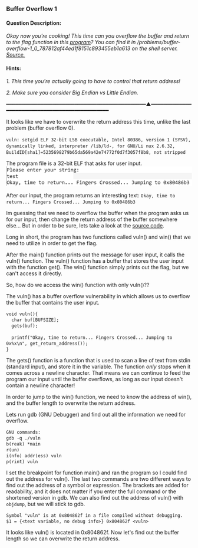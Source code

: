 ### Buffer Overflow 1

#### Question Description:

*Okay now you're cooking! This time can you overflow the buffer and return to the flag function in this [program](https://github.com/Eunseo-Lee/Computer-Journey/blob/master/CTF%20Writeup/2018/PicoCTF%202018/Binary%20Exploitation/Buffer%20Overflow%201/Attachments/vuln)? You can find it in /problems/buffer-overflow-1_0_787812af44ed1f8151c893455eb1a613 on the shell server. [Source.](https://github.com/Eunseo-Lee/Computer-Journey/blob/master/CTF%20Writeup/2018/PicoCTF%202018/Binary%20Exploitation/Buffer%20Overflow%201/Attachments/vuln.c)*

#### Hints:
*1. This time you're actually going to have to control that return address!*

*2. Make sure you consider Big Endian vs Little Endian.*

━━━━━━━━━━━━━━━━━━━━━━━━━━━━━━━━━━━━━━━━━━━━━▲━━━━━━━━━━━━━━━━━━━━━━━━━━━━━━━━━━━━━━━━━━━━━━

It looks like we have to overwrite the return address this time, unlike the last problem (buffer overflow 0). 


`
vuln: setgid ELF 32-bit LSB executable, Intel 80386, version 1 (SYSV), dynamically linked, interpreter /lib/ld-, for GNU/Li
nux 2.6.32, BuildID[sha1]=5235698279b65da569a42e74772f0d7f3057f8b8, not stripped
`

The program file is a 32-bit ELF that asks for user input. 
![screenshot1](https://github.com/Eunseo-Lee/Computer-Journey/blob/master/CTF%20Writeup/2018/PicoCTF%202018/Binary%20Exploitation/Buffer%20Overflow%201/Screenshots/test.PNG)

After our input, the program returns an interesting text: 
`Okay, time to return... Fingers Crossed... Jumping to 0x80486b3`

Im guessing that we need to overflow the buffer when the program asks us for our input, then change the return address of the buffer somewhere else... But in order to be sure, lets take a look at the [source code](https://github.com/Eunseo-Lee/Computer-Journey/blob/master/CTF%20Writeup/2018/PicoCTF%202018/Binary%20Exploitation/Buffer%20Overflow%201/Attachments/vuln.c). 

Long in short, the program has two functions called vuln() and win() that we need to utilize in order to get the flag. 

After the main() function prints out the message for user input, it calls the vuln() function. The vuln() function has a buffer that stores the user input with the function get(). The win() function simply prints out the flag, but we can't access it directly. 

So, how do we access the win() function with only vuln()??

The vuln() has a buffer overflow vulnerability in which allows us to overflow the buffer that contains the user input. 

```
void vuln(){                                                                                                               
  char buf[BUFSIZE];                                                                                                       
  gets(buf);                                                                                                               
                                                                                                                           
  printf("Okay, time to return... Fingers Crossed... Jumping to 0x%x\n", get_return_address());                            
}
```

The gets() function is a function that is used to scan a line of text from stdin (standard input), and store it in the variable. The function *only* stops when it comes across a newline character. That means we can continue to feed the program our input until the buffer overflows, as long as our input doesn't contain a newline character! 

In order to jump to the win() function, we need to know the address of win(), and the buffer length to overwrite the return address. 

Lets run gdb (GNU Debugger) and find out all the information we need for overflow. 

```
GNU commands:
gdb -q ./vuln
b(reak) *main
r(un)
i(nfo) addr(ess) vuln
p(rint) vuln
```

I set the breakpoint for function main() and ran the program so I could find out the address for vuln(). The last two commands are two different ways to find out the address of a symbol or expression. The brackets are added for readability, and it does not matter if you enter the full command or the shortened version in gdb. We can also find out the address of vuln() with `objdump`, but we will stick to gdb. 

```
Symbol "vuln" is at 0x804862f in a file compiled without debugging.
$1 = {<text variable, no debug info>} 0x804862f <vuln>
```

It looks like vuln() is located in 0x804862f. Now let's find out the buffer length so we can overwrite the return address. 

